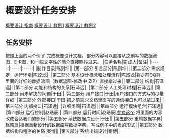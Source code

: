 # 概要设计任务安排

[概要设计 指南](https://blog.csdn.net/jiaolong724/article/details/6846582)
[概要设计 样例1](https://wenku.baidu.com/view/9fabd435a32d7375a4178088.html)
[概要设计 样例2](https://wenku.baidu.com/view/2a4abb42336c1eb91a375d3c.html)

## 任务安排
按照上面的两个例子 完成概要设计文档，部分内容可以直接从之前写的数据流图，E-R图，和一些文字性的简介直接照抄过来。
|任务名称|完成人|备注|
|:----:|:----:|:----:|
|制作目录|陈则坤||
|第一部分 引言部分|陈则坤||
|第二部分 需求规定，运行环境|陈蛟龙||
|第二部分 基本设计概念和处理流程|陈蛟龙|将之前QQ群里面的详细的数据流图（数据流图-修改中.ZIP）直接拿过来|
|第二部分 结构|石泽远||
|第二部分 功能和结构的关系|石泽远||
|第二部分 人工处理过程|石泽远||
|第二部分 尚未解决的问题|于田||
|第三部分 用户接口|于田|用户接口的方式写的尽量详细|
|第三部分 外部接口|于田|把之前需求文档里面写的通信接口也可以拿过来|
|第三部分 内部接口|石泽远||
|详细类图|石泽远||
|第四部分 运行模块组合|石泽远||
|第四部分 运行控制|赵晧辰||
|第四部分 运行时间|赵晧辰|[参考这个](https://blog.csdn.net/dylanren/article/details/79215402) 将里面的内容改成合适我们的部分|
|第五部分 系统数据库设计|于田||
|第五部分 重构数据字典|赵晧辰|根据重新设计的数据库写数据字典，写成例子中的表的形式|
|第五部分 数据结构和程序的关系|秦博||
|第五部分 系统出错设计|秦博||


